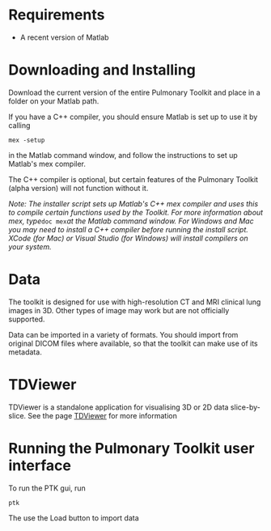 # Requirements #

  * A recent version of Matlab

# Downloading and Installing #

Download the current version of the entire Pulmonary Toolkit and place in a folder on your Matlab path.

If you have a C++ compiler, you should ensure Matlab is set up to use it by calling
```
mex -setup
```
in the Matlab command window, and follow the instructions to set up Matlab's mex compiler.

The C++ compiler is optional, but certain features of the Pulmonary Toolkit (alpha version) will not function without it.

_Note: The installer script sets up Matlab's C++ mex compiler and uses this to compile certain functions used by the Toolkit. For more information about mex, type_`doc mex`_at the Matlab command window. For Windows and Mac you may need to install a C++ compiler before running the install script. XCode (for Mac) or Visual Studio (for Windows) will install compilers on your system._

# Data #

The toolkit is designed for use with high-resolution CT and MRI clinical lung images in 3D. Other types of image may work but are not officially supported.

Data can be imported in a variety of formats. You should import from original DICOM files where available, so that the toolkit can make use of its metadata.

# TDViewer #

TDViewer is a standalone application for visualising 3D or 2D data slice-by-slice. See the page [TDViewer](TDViewer.md) for more information


# Running the Pulmonary Toolkit user interface #

To run the PTK gui, run
```
ptk
```
The use the Load button to import data